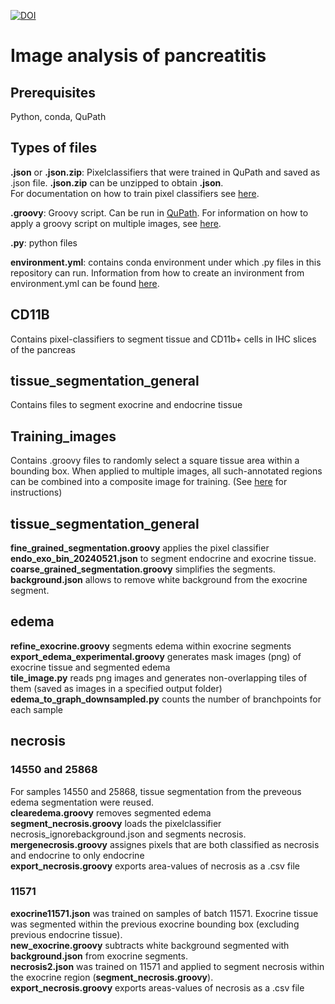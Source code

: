 

[![DOI](https://zenodo.org/badge/880915823.svg)](https://doi.org/10.5281/zenodo.14894989)


# Image analysis of pancreatitis 
## Prerequisites
Python, conda, QuPath

## Types of files
**.json** or **.json.zip**: Pixelclassifiers that were trained in QuPath and saved as .json file. **.json.zip** can be unzipped to obtain **.json**.  
For documentation on how to train pixel classifiers see [here](https://qupath.readthedocs.io/en/stable/docs/tutorials/pixel_classification.html).  

**.groovy**: Groovy script. Can be run in [QuPath](https://qupath.readthedocs.io/en/stable/docs/scripting/workflows_to_scripts.html). For information on how to apply a groovy script on multiple images, see [here](https://qupath.readthedocs.io/en/stable/docs/scripting/workflows_to_scripts.html#running-a-script-for-multiple-images).  

**.py**: python files  

**environment.yml**: contains conda environment under which .py files in this repository can run. Information from how to create an invironment from environment.yml can be found [here](https://docs.conda.io/projects/conda/en/latest/user-guide/tasks/manage-environments.html#creating-an-environment-from-an-environment-yml-file).  

## CD11B
Contains pixel-classifiers to segment tissue and CD11b+ cells in IHC slices of the pancreas 

## tissue_segmentation_general
Contains files to segment exocrine and endocrine tissue 

## Training_images 
Contains .groovy files to randomly select a square tissue area within a bounding box. When applied to multiple images, all such-annotated regions can be combined into a composite image for training. 
(See [here](https://qupath.readthedocs.io/en/stable/docs/tutorials/pixel_classification.html#create-a-training-image) for instructions)

## tissue_segmentation_general
**fine_grained_segmentation.groovy** applies the pixel classifier **endo_exo_bin_20240521.json** to segment endocrine and exocrine tissue. 
**coarse_grained_segmentation.groovy** simplifies the segments.  
**background.json** allows to remove white background from the exocrine segment. 


## edema 
**refine_exocrine.groovy** segments edema within exocrine segments  
**export_edema_experimental.groovy** generates mask images (png) of exocrine tissue and segmented edema  
**tile_image.py** reads png images and generates non-overlapping tiles of them (saved as images in a specified output folder)  
**edema_to_graph_downsampled.py** counts the number of branchpoints for each sample 

## necrosis 
### 14550 and 25868
For samples 14550 and 25868, tissue segmentation from the preveous edema segmentation were reused.  
**clearedema.groovy** removes segmented edema  
**segment_necrosis.groovy** loads the pixelclassifier necrosis_ignorebackground.json and segments necrosis.  
**mergenecrosis.groovy** assignes pixels that are both classified as necrosis and endocrine to only endocrine  
**export_necrosis.groovy** exports area-values of necrosis as a .csv file  

### 11571
**exocrine11571.json** was trained on samples of batch 11571. Exocrine tissue was segmented within the previous exocrine bounding box (excluding previous endocrine tissue).  
**new_exocrine.groovy** subtracts white background segmented with **background.json** from exocrine segments.  
**necrosis2.json** was trained on 11571 and applied to segment necrosis within the exocrine region (**segment_necrosis.groovy**).  
**export_necrosis.groovy** exports areas-values of necrosis as a .csv file  
